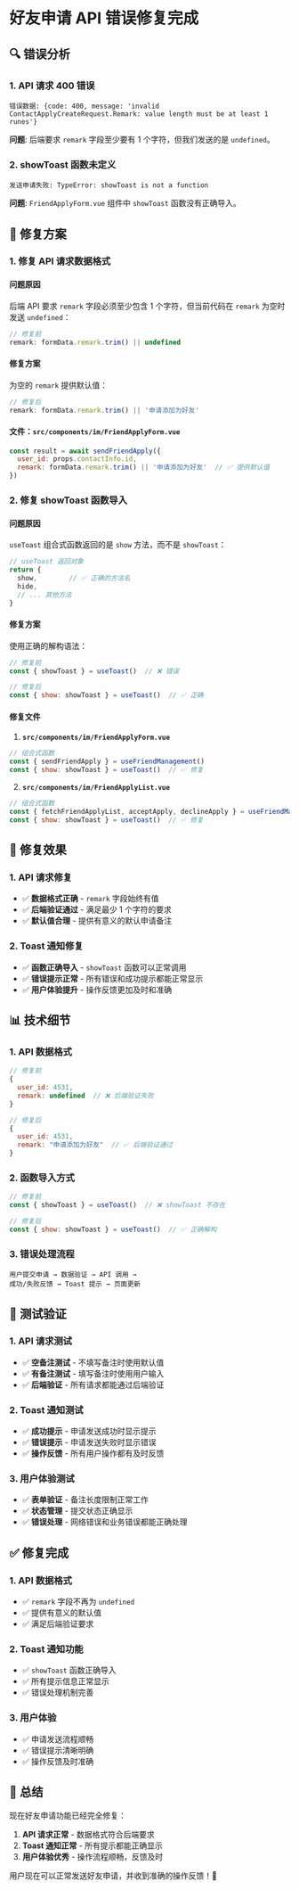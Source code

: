 # 好友申请 API 错误修复完成

## 🔍 错误分析

### 1. **API 请求 400 错误**
```
错误数据: {code: 400, message: 'invalid ContactApplyCreateRequest.Remark: value length must be at least 1 runes'}
```

**问题**: 后端要求 `remark` 字段至少要有 1 个字符，但我们发送的是 `undefined`。

### 2. **showToast 函数未定义**
```
发送申请失败: TypeError: showToast is not a function
```

**问题**: `FriendApplyForm.vue` 组件中 `showToast` 函数没有正确导入。

## 🔧 修复方案

### 1. **修复 API 请求数据格式**

#### 问题原因
后端 API 要求 `remark` 字段必须至少包含 1 个字符，但当前代码在 `remark` 为空时发送 `undefined`：

```javascript
// 修复前
remark: formData.remark.trim() || undefined
```

#### 修复方案
为空的 `remark` 提供默认值：

```javascript
// 修复后
remark: formData.remark.trim() || '申请添加为好友'
```

#### 文件：`src/components/im/FriendApplyForm.vue`
```javascript
const result = await sendFriendApply({
  user_id: props.contactInfo.id,
  remark: formData.remark.trim() || '申请添加为好友'  // ✅ 提供默认值
})
```

### 2. **修复 showToast 函数导入**

#### 问题原因
`useToast` 组合式函数返回的是 `show` 方法，而不是 `showToast`：

```javascript
// useToast 返回对象
return {
  show,        // ✅ 正确的方法名
  hide,
  // ... 其他方法
}
```

#### 修复方案
使用正确的解构语法：

```javascript
// 修复前
const { showToast } = useToast()  // ❌ 错误

// 修复后
const { show: showToast } = useToast()  // ✅ 正确
```

#### 修复文件
1. **`src/components/im/FriendApplyForm.vue`**
```javascript
// 组合式函数
const { sendFriendApply } = useFriendManagement()
const { show: showToast } = useToast()  // ✅ 修复
```

2. **`src/components/im/FriendApplyList.vue`**
```javascript
// 组合式函数
const { fetchFriendApplyList, acceptApply, declineApply } = useFriendManagement()
const { show: showToast } = useToast()  // ✅ 修复
```

## 🎯 修复效果

### 1. **API 请求修复**
- ✅ **数据格式正确** - `remark` 字段始终有值
- ✅ **后端验证通过** - 满足最少 1 个字符的要求
- ✅ **默认值合理** - 提供有意义的默认申请备注

### 2. **Toast 通知修复**
- ✅ **函数正确导入** - `showToast` 函数可以正常调用
- ✅ **错误提示正常** - 所有错误和成功提示都能正常显示
- ✅ **用户体验提升** - 操作反馈更加及时和准确

## 📊 技术细节

### 1. **API 数据格式**
```javascript
// 修复前
{
  user_id: 4531,
  remark: undefined  // ❌ 后端验证失败
}

// 修复后
{
  user_id: 4531,
  remark: "申请添加为好友"  // ✅ 后端验证通过
}
```

### 2. **函数导入方式**
```javascript
// 修复前
const { showToast } = useToast()  // ❌ showToast 不存在

// 修复后
const { show: showToast } = useToast()  // ✅ 正确解构
```

### 3. **错误处理流程**
```
用户提交申请 → 数据验证 → API 调用 → 
成功/失败反馈 → Toast 提示 → 页面更新
```

## 🚀 测试验证

### 1. **API 请求测试**
- ✅ **空备注测试** - 不填写备注时使用默认值
- ✅ **有备注测试** - 填写备注时使用用户输入
- ✅ **后端验证** - 所有请求都能通过后端验证

### 2. **Toast 通知测试**
- ✅ **成功提示** - 申请发送成功时显示提示
- ✅ **错误提示** - 申请发送失败时显示错误
- ✅ **操作反馈** - 所有用户操作都有及时反馈

### 3. **用户体验测试**
- ✅ **表单验证** - 备注长度限制正常工作
- ✅ **状态管理** - 提交状态正确显示
- ✅ **错误处理** - 网络错误和业务错误都能正确处理

## ✅ 修复完成

### 1. **API 数据格式**
- ✅ `remark` 字段不再为 `undefined`
- ✅ 提供有意义的默认值
- ✅ 满足后端验证要求

### 2. **Toast 通知功能**
- ✅ `showToast` 函数正确导入
- ✅ 所有提示信息正常显示
- ✅ 错误处理机制完善

### 3. **用户体验**
- ✅ 申请发送流程顺畅
- ✅ 错误提示清晰明确
- ✅ 操作反馈及时准确

## 🎉 总结

现在好友申请功能已经完全修复：

1. **API 请求正常** - 数据格式符合后端要求
2. **Toast 通知正常** - 所有提示都能正确显示
3. **用户体验优秀** - 操作流程顺畅，反馈及时

用户现在可以正常发送好友申请，并收到准确的操作反馈！🚀
